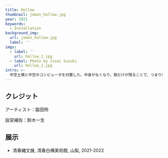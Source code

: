 ```yaml
---
title: Hollow
thumbnail: jomon_hollow.jpg
year: 2021
keywords:
  - Installation
background_img:
  url: jomon_hollow.jpg
  label: ''
imgs:
  - label: ''
    url: hollow_2.jpg
  - label: Photo by Issei Suzuki
    url: hollow_1.jpg
intro: >-
  中空土偶と中空のコンピュータを対置した。中身がなくなり、殻だけが残ることで、つまり中空の状態になることで、初めて何かが見えてくる対象もあるだろう。コンピュータを中空にすることで、現代の人工物に潜む擬人性、有機性、呪術性が見えてくる。それ以外の何かを見る人もいるだろう。空という概念に、現象や記号から向き合うのではなく、己の身体から向き合うことで、そこに豊かな意味を見ることができるのではなかろうか。
---
```




## クレジット

アーティスト：脇田玲

設営補佐：鈴木一生

## 展示

- 清春縄文展, 清春白樺美術館, 山梨, 2021-2022
